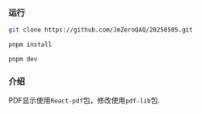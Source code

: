 ### 运行
```bash
git clone https://github.com/JmZeroQAQ/20250505.git

pnpm install

pnpm dev
```

### 介绍

PDF显示使用`React-pdf`包，修改使用`pdf-lib`包.
